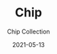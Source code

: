 ---
subtitle: "Chip Collection"
image_secondary: "img/e937901c77297c73953c4067d8825966eab025a9-2400x1200.png"
description: "Chip%20is%20a%20surface-mounted%20fixture%20with%20the%20familiar%20grooves%20that%20extend%20the%20surface%20area%20its%20light%20can%20reach.%20Scoring%20Chip%u2019s%20clear%2C%20solid%20glass%20body%20and%20painted%20interior%2C%20the%20grooves%20also%20add%20a%20textural%20quality%20to%20its%20minimalist%20design."
category: "Sconces"
designer: "Rbw"
tags: 
  - "Sconces"
title: "Chip"
href: "https://rbw.com/products/chip/wh-27-120_tr_line-ip65"
image_primary: "img/CHP_default.jpg"
manufacturer: "Rich Brilliant Willing"
slug: "/manufacturers/rbw/sconces/rbw-chip"
date: "2021-05-13"
---